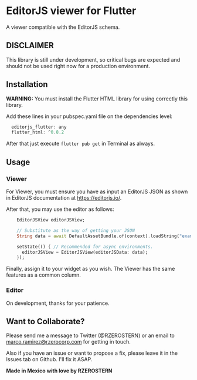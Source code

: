 # EditorJS viewer for Flutter

A viewer compatible with the EditorJS schema.

## DISCLAIMER
This library is still under development, so critical bugs are expected and should not be used right now for a production environment.

## Installation
**WARNING:** You must install the Flutter HTML library for using correctly this library.

Add these lines in your pubspec.yaml file on the dependencies level:

```dart
  editorjs_flutter: any
  flutter_html: ^0.8.2
```

After that just execute ```flutter pub get``` in Terminal as always.

## Usage

### Viewer
For Viewer, you must ensure you have as input an EditorJS JSON as shown in EditorJS documentation at https://editorjs.io/.

After that, you may use the editor as follows:

```dart
    EditorJSView editorJSView;

    // Substitute as the way of getting your JSON
    String data = await DefaultAssetBundle.of(context).loadString("example_asset/example.json");

    setState(() { // Recommended for async environments.
      editorJSView = EditorJSView(editorJSData: data);
    });
```

Finally, assign it to your widget as you wish. The Viewer has the same features as a common column.

### Editor
On development, thanks for your patience.

## Want to Collaborate?
Please send me a message to Twitter (@RZEROSTERN) or an email to marco.ramirez@rzerocorp.com for getting in touch.

Also if you have an issue or want to propose a fix, please leave it in the Issues tab on Github. I'll fix it ASAP.

**Made in Mexico with love by RZEROSTERN**
